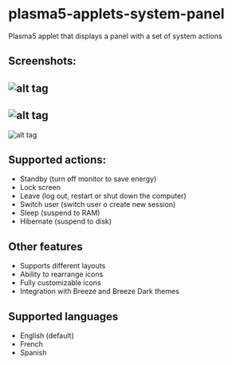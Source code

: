 # plasma5-applets-system-panel
Plasma5 applet that displays a panel with a set of system actions

## Screenshots:
![alt tag](https://cn.pling.com/img//hive/content-pre1/175309-1.png)
---
![alt tag](https://cn.pling.com/img//hive/content-pre2/175309-2.png)
---
![alt tag](https://cn.pling.com/img//hive/content-pre3/175309-3.png)

## Supported actions:
- Standby (turn off monitor to save energy)
- Lock screen
- Leave (log out, restart or shut down the computer)
- Switch user (switch user o create new session)
- Sleep (suspend to RAM)
- Hibernate (suspend to disk)

## Other features
- Supports different layouts
- Ability to rearrange icons
- Fully customizable icons
- Integration with Breeze and Breeze Dark themes

## Supported languages
- English (default)
- French
- Spanish
